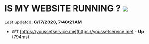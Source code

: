 # IS MY WEBSITE RUNNING ? [![](https://img.shields.io/static/v1?label=Sponsor&message=%E2%9D%A4&logo=GitHub&color=%23fe8e86)](https://github.com/sponsors/<username>)

Last updated: **6/17/2023, 7:48:21 AM**

- `GET` [https://youssefservice.me](https://youssefservice.me) - **Up** (794ms)
